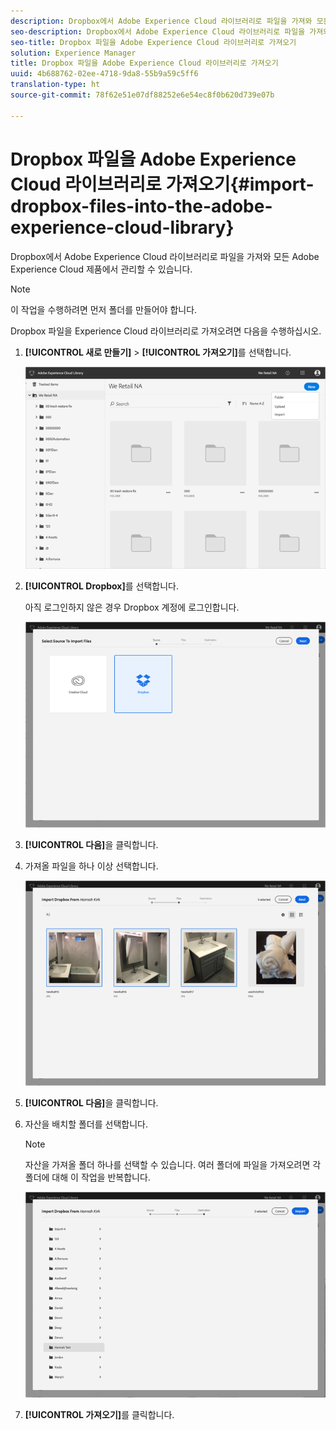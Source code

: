 ```yaml
---
description: Dropbox에서 Adobe Experience Cloud 라이브러리로 파일을 가져와 모든 Adobe Experience Cloud 제품에서 관리할 수 있습니다.
seo-description: Dropbox에서 Adobe Experience Cloud 라이브러리로 파일을 가져와 모든 Adobe Experience Cloud 제품에서 관리할 수 있습니다.
seo-title: Dropbox 파일을 Adobe Experience Cloud 라이브러리로 가져오기
solution: Experience Manager
title: Dropbox 파일을 Adobe Experience Cloud 라이브러리로 가져오기
uuid: 4b688762-02ee-4718-9da8-55b9a59c5ff6
translation-type: ht
source-git-commit: 78f62e51e07df88252e6e54ec8f0b620d739e07b

---
```



# Dropbox 파일을 Adobe Experience Cloud 라이브러리로 가져오기{#import-dropbox-files-into-the-adobe-experience-cloud-library}

Dropbox에서 Adobe Experience Cloud 라이브러리로 파일을 가져와 모든 Adobe Experience Cloud 제품에서 관리할 수 있습니다.

>[!NOTE]
>
>이 작업을 수행하려면 먼저 폴더를 만들어야 합니다.

Dropbox 파일을 Experience Cloud 라이브러리로 가져오려면 다음을 수행하십시오.

1. **[!UICONTROL 새로 만들기]** &gt; **[!UICONTROL 가져오기]**&#x200B;를 선택합니다.

   ![](assets/library_new_folder_upload.png)

1. **[!UICONTROL Dropbox]**&#x200B;를 선택합니다.

   아직 로그인하지 않은 경우 Dropbox 계정에 로그인합니다.

   ![](assets/library_import_db.png)

1. **[!UICONTROL 다음]**&#x200B;을 클릭합니다.
1. 가져올 파일을 하나 이상 선택합니다.

   ![](assets/library_import_db_files_selected.png)

1. **[!UICONTROL 다음]**&#x200B;을 클릭합니다.
1. 자산을 배치할 폴더를 선택합니다.

   >[!NOTE]
   >
   >자산을 가져올 폴더 하나를 선택할 수 있습니다. 여러 폴더에 파일을 가져오려면 각 폴더에 대해 이 작업을 반복합니다.

   ![](assets/library_import_db_folder_select.png)

1. **[!UICONTROL 가져오기]**&#x200B;를 클릭합니다.

